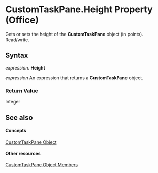 
# CustomTaskPane.Height Property (Office)

Gets or sets the height of the  **CustomTaskPane** object (in points). Read/write.


## Syntax

 _expression_. **Height**

 _expression_ An expression that returns a **CustomTaskPane** object.


### Return Value

Integer


## See also


#### Concepts


[CustomTaskPane Object](7ed379b7-d070-4d7b-abe1-92dc73d3d137.md)
#### Other resources


[CustomTaskPane Object Members](858cc1d3-6fe8-5fa2-5a1c-416255227de8.md)
